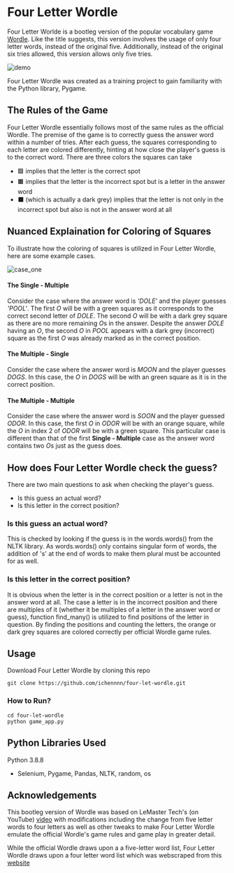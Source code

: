 # Four Letter Wordle
Four Letter Worlde is a bootleg version of the popular vocabulary game [Wordle](https://www.nytimes.com/games/wordle/index.html). Like the title suggests, this version involves the usage of only four letter words, instead of the original five. Additionally, instead of the original six tries allowed, this version allows only five tries.

![demo](https://user-images.githubusercontent.com/88521066/159120146-2385183e-36fd-48e7-b9b1-a727ad6ee1b1.gif)

Four Letter Wordle was created as a training project to gain familiarity with the Python library, Pygame.

## The Rules of the Game
Four Letter Wordle essentially follows most of the same rules as the official Wordle. The premise of the game is to correctly guess the answer word within a number of tries. After each guess, the squares corresponding to each letter are colored differently, hinting at how close the player's guess is to the correct word. There are three colors the squares can take
- :green_square: implies that the letter is the correct spot
- :orange_square: implies that the letter is the incorrect spot but is a letter in the answer word
- :black_large_square: (which is actually a dark grey) implies that the letter is not only in the incorrect spot but also is not in the answer word at all 

## Nuanced Explaination for Coloring of Squares
To illustrate how the coloring of squares is utilized in Four Letter Wordle, here are some example cases.

![case_one](https://user-images.githubusercontent.com/88521066/159120060-1e818408-aed0-4fb4-92ec-89f08cad1c0b.gif)

#### The Single - Multiple
Consider the case where the answer word is *'DOLE'* and the player guesses *'POOL'*. The first *O* will be with a green squares as it corresponds to the correct second letter of *DOLE*. The second *O* will be with a dark grey square as there are no more remaining *O*s in the answer. Despite the answer *DOLE* having an *O*, the second *O* in *POOL* appears with a dark grey (incorrect) square as the first *O* was already marked as in the correct position.

#### The Multiple - Single 
Consider the case where the answer word is *MOON* and the player guesses *DOGS*. In this case, the *O* in *DOGS* will be with an green square as it is in the correct position.

#### The Multiple - Multiple 
Consider the case where the answer word is *SOON* and the player guessed *ODOR*. In this case, the first *O* in *ODOR* will be with an orange square, while the *O* in index 2 of *ODOR* will be with a green square. This particular case is different than that of the first **Single - Multiple** case as the answer word contains two *O*s just as the guess does. 

## How does Four Letter Wordle check the guess?

There are two main questions to ask when checking the player's guess. 
- Is this guess an actual word?
- Is this letter in the correct position?

### Is this guess an actual word?

This is checked by looking if the guess is in the words.words() from the NLTK library. As words.words() only contains singular form of words, the addition of 's' at the end of words to make them plural must be accounted for as well.

### Is this letter in the correct position?

It is obvious when the letter is in the correct position or a letter is not in the answer word at all. The case a letter is in the incorrect position and there are multiples of it (whether it be multiples of a letter in the answer word or guess), function find_many() is utilized to find positions of the letter in question. By finding the positions and counting the letters, the orange or dark grey squares are colored correctly per official Wordle game rules.

## Usage

Download Four Letter Wordle by cloning this repo

```
git clone https://github.com/ichennnn/four-let-wordle.git
```

### How to Run?

```
cd four-let-wordle
python game_app.py
```

## Python Libraries Used

Python 3.8.8
- Selenium, Pygame, Pandas, NLTK, random, os

## Acknowledgements

This bootleg version of Wordle was based on LeMaster Tech's (on YouTube) [video](https://www.youtube.com/watch?v=D8mqgW0DiKk) with modifications including the change from five letter words to four letters as well as other tweaks to make Four Letter Wordle emulate the official Wordle's game rules and game play in greater detail.

While the official Wordle draws upon a a five-letter word list, Four Letter Wordle draws upon a four letter word list which was webscraped from this [website](https://eslforums.com/4-letter-words/)
